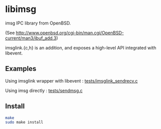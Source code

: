 libimsg
=======

imsg IPC library from OpenBSD.

(See http://www.openbsd.org/cgi-bin/man.cgi/OpenBSD-current/man3/ibuf_add.3)

imsglink.{c,h} is an addition, and exposes a high-level API integrated with libevent.

## Examples

Using imsglink wrapper with libevent : [tests/imsglink_sendrecv.c](tests/imsglink_sendrecv.c)

Using imsg directly : [tests/sendmsg.c](tests/sendmsg.c)

## Install

```bash
make
sudo make install
```
